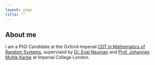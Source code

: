 ```yaml
---
layout: page
title: ""
---
```


## About me

I am a PhD Candidate at the Oxford-Imperial [CDT in Mathematics of Random Systems](https://www.randomsystems-cdt.ac.uk), supervised by [Dr. Eyal Neuman](https://eyaln13.wixsite.com/eyal-neuman) and [Prof. Johannes Muhle Karbe](https://www.ma.imperial.ac.uk/~jmuhleka/) at Imperial College London. 
